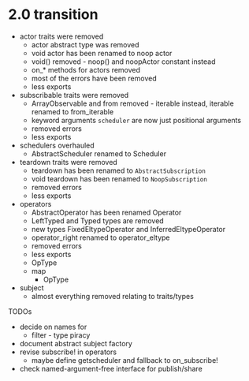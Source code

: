 # 2.0 transition

- actor traits were removed
  - actor abstract type was removed
  - void actor has been renamed to noop actor
  - void() removed - noop() and noopActor constant instead
  - on_* methods for actors removed
  - most of the errors have been removed
  - less exports
- subscribable traits were removed
  - ArrayObservable and from removed - iterable instead, iterable renamed to from_iterable
  - keyword arguments `scheduler` are now just positional arguments
  - removed errors
  - less exports
- schedulers overhauled
  - AbstractScheduler renamed to Scheduler
- teardown traits were removed
  - teardown has been renamed to `AbstractSubscription`
  - void teardown has been renamed to `NoopSubscription`
  - removed errors
  - less exports
- operators
  - AbstractOperator has been renamed Operator
  - LeftTyped and Typed types are removed
  - new types FixedEltypeOperator and InferredEltypeOperator
  - operator_right renamed to operator_eltype
  - removed errors
  - less exports
  - OpType
  - map
    - OpType
- subject
  - almost everything removed relating to traits/types

TODOs
  - decide on names for
    - filter - type piracy
  - document abstract subject factory
  - revise subscribe! in operators
    - maybe define getscheduler and fallback to on_subscribe!
  - check named-argument-free interface for publish/share